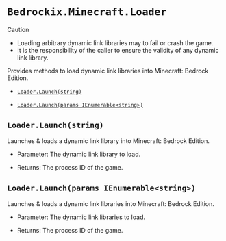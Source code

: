 # `Bedrockix.Minecraft.Loader`

> [!CAUTION]
> - Loading arbitrary dynamic link libraries may to fail or crash the game.
> - It is the responsibility of the caller to ensure the validity of any dynamic link library.

Provides methods to load dynamic link libraries into Minecraft: Bedrock Edition.

- [`Loader.Launch(string)`](#loaderlaunchstring)

- [`Loader.Launch(params IEnumerable<string>)`](#loaderlaunchparams-ienumerablestring)

## `Loader.Launch(string)`

Launches & loads a dynamic link library into Minecraft: Bedrock Edition.

- Parameter: The dynamic link library to load.

- Returns: The process ID of the game.

## `Loader.Launch(params IEnumerable<string>)`

Launches & loads a dynamic link libraries into Minecraft: Bedrock Edition.

- Parameter: The dynamic link libraries to load.

- Returns: The process ID of the game.
